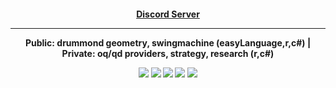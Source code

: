 

<h4 align="center"> <a href="https://discord.gg/V6arrKAUrh" target="_blank">Discord Server</a> 
 
 ---------------------
 
 Public: drummond geometry, swingmachine (easyLanguage,r,c#) | Private: oq/qd providers, strategy, research (r,c#)


 
  ![](https://github-profile-summary-cards.vercel.app/api/cards/profile-details?username=ragve-hub&theme=default)
 ![](https://github-profile-summary-cards.vercel.app/api/cards/stats?username=ragve-hub&theme=default)
 ![](https://github-profile-summary-cards.vercel.app/api/cards/productive-time?username=ragve-hub&theme=default)
 ![](https://github-profile-summary-cards.vercel.app/api/cards/repos-per-language?username=ragve-hub&theme=default)
  ![](https://github-profile-summary-cards.vercel.app/api/cards/most-commit-language?username=ragve-hub&theme=default)


 
